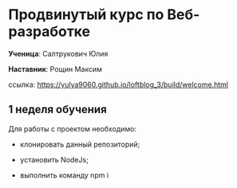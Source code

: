 # Продвинутый курс по Веб-разработке

**Ученица**: Салтрукович Юлия

**Наставник**: Рощин Максим

ссылка:   https://yulya9060.github.io/loftblog_3/build/welcome.html

## 1 неделя обучения

Для работы с проектом необходимо:

* клонировать данный репозиторий;

* установить NodeJs;

* выполнить команду npm i


